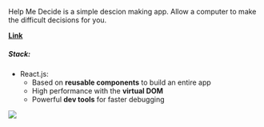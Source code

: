 Help Me Decide is a simple descion making app. Allow a computer to make
the difficult decisions for you.

**[Link](https://help-me-decide.netlify.com/)**  

##### Stack:
- React.js:
    - Based on **reusable components** to build an entire app
    - High performance with the **virtual DOM**
    - Powerful **dev tools** for faster debugging
    
<img src="https://media.giphy.com/media/ZClPW4S2PljVwdEUfu/giphy.gif"/>
